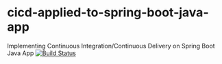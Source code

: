 # cicd-applied-to-spring-boot-java-app
Implementing Continuous Integration/Continuous Delivery on Spring Boot Java App
[![Build Status](https://travis-ci.com/canisasseke/cicd-applied-to-spring-boot-java-app.svg)](https://travis-ci.com/canisasseke/cicd-applied-to-spring-boot-java-app)
